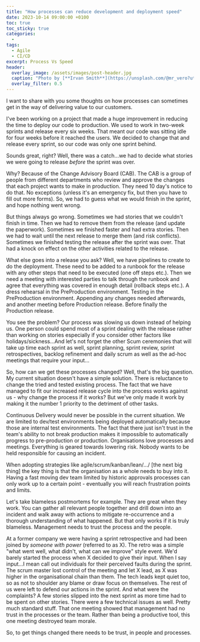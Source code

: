 ```yaml
---
title: "How processes can reduce development and deployment speed"
date: 2023-10-14 09:00:00 +0100
toc: true
toc_sticky: true
categories:
  - 
tags:
  - Agile
  - CI/CD
excerpt: Process Vs Speed
header: 
  overlay_image: /assets/images/post-header.jpg
  caption: "Photo by [**Irvan Smith**](https://unsplash.com/@mr_vero?utm_source=unsplash&utm_medium=referral&utm_content=creditCopyText) on [**Unsplash**](https://unsplash.com)"
  overlay_filter: 0.5
---
```

I want to share with you some thoughts on how processes can sometimes get in the way of delivering value to our customers. 

I've been working on a project that made a huge improvement in reducing the time to deploy our code to production. We used to work in two-week sprints and release every six weeks. That meant our code was sitting idle for four weeks before it reached the users. We decided to change that and release every sprint, so our code was only one sprint behind. 

Sounds great, right? Well, there was a catch...we had to decide what stories we were going to release *before* the sprint was over. 

Why? Because of the Change Advisory Board (CAB). The CAB is a group of people from different departments who review and approve the changes that each project wants to make in production. They need 10 day's notice to do that. No exceptions (unless it's an emergency fix, but then you have to fill out more forms). So, we had to guess what we would finish in the sprint, and hope nothing went wrong. 

But things always go wrong. Sometimes we had stories that we couldn't finish in time. Then we had to remove them from the release (and update the paperwork). Sometimes we finished faster and had extra stories. Then we had to wait until the next release to merge them (and risk conflicts). Sometimes we finished testing the release after the sprint was over. That had a knock on effect on the other activities related to the release. 

What else goes into a release you ask? Well, we have pipelines to create to do the deployment. These need to be added to a runbook for the release with any other steps that need to be executed (one off steps etc.). Then we need a meeting with interested parties to talk through the runbook and agree that everything was covered in enough detail (rollback steps etc.). A dress rehearsal in the PreProduction environment. Testing in the PreProduction environment. Appending any changes needed afterwards, and another meeting before Production release. Before finally the Production release. 

You see the problem? Our process was slowing us down instead of helping us. One person could spend most of a sprint dealing with the release rather than working on stories especially if you consider other factors like holidays/sickness...And let's not forget the other Scum ceremonies that will take up time each sprint as well, sprint planning, sprint review, sprint retrospectives, backlog refinement and daily scrum as well as the ad-hoc meetings that require your input... 

So, how can we get these processes changed? Well, that's the big question. My current situation doesn't have a simple solution. There is reluctance to change the tried and tested existing process. The fact that we have managed to fit our increased release cycle into the process works against us - why change the process if it works? But we've only made it work by making it the number 1 priority to the detriment of other tasks. 

Continuous Delivery would never be possible in the current situation. We are limited to dev/test environments being deployed automatically because those are internal test environments. The fact that there just isn't trust in the team's ability to not break production makes it impossible to automatically progress to pre-production or production. Organisations love processes and meetings. Everything is geared towards lowering risk. Nobody wants to be held responsible for causing an incident. 

When adopting strategies like agile/scrum/kanban/lean/.../ [the next big thing] the key thing is that the organisation as a whole needs to buy into it. Having a fast moving dev team limited by historic approvals processes can only work up to a certain point - eventually you will reach frustration points and limits. 

Let's take blameless postmortems for example. They are great when they work. You can gather all relevant people together and drill down into an incident and walk away with actions to mitigate re-occurrence and a thorough understanding of what happened. But that only works if it is truly blameless. Management needs to trust the process and the people. 

At a former company we were having a sprint retrospective and had been joined by *someone with power* (referred to as X). The retro was a simple "what went well, what didn't, what can we improve" style event. We'd barely started the process when X decided to give their input. When I say input...I mean call out individuals for their perceived faults during the sprint. The scrum master lost control of the meeting and let X lead, as X was higher in the organisational chain than them. The tech leads kept quiet too, so as not to shoulder any blame or draw focus on themselves. The rest of us were left to defend our actions in the sprint. And what were the complaints? A few stories slipped into the next sprint as more time had to be spent on other stories. There were a few technical issues as well. Pretty much standard stuff. That one meeting showed that management had no trust in the processes or the team. Rather than being a productive tool, this one meeting destroyed team morale. 

So, to get things changed there needs to be trust, in people and processes. 